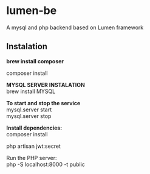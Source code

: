 # lumen-be
A mysql and php backend based on Lumen framework

## Instalation
**brew install composer**
  
composer install

**MYSQL SERVER INSTALATION**  
brew install MYSQL  

**To start and stop the service**    
mysql.server start   
mysql.server stop


**Install dependencies:**  
composer install  

php artisan jwt:secret  
  
Run the PHP server:  
php -S localhost:8000 -t public
